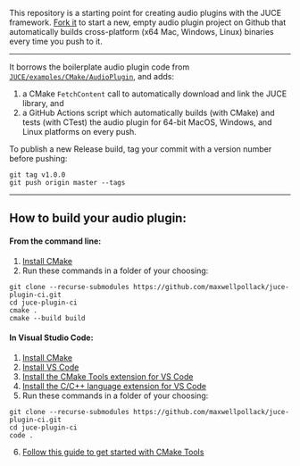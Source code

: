 This repository is a starting point for creating audio plugins with the JUCE framework. [Fork it](https://github.com/maxwellpollack/juce-plugin-ci/fork) to start a new, empty audio plugin project on Github that automatically builds cross-platform (x64 Mac, Windows, Linux) binaries every time you push to it.

---

It borrows the boilerplate audio plugin code from [`JUCE/examples/CMake/AudioPlugin`](https://github.com/juce-framework/JUCE/tree/master/examples/CMake/AudioPlugin), and adds:
1. a CMake `FetchContent` call to automatically download and link the JUCE library, and
2. a GitHub Actions script which automatically builds (with CMake) and tests (with CTest) the audio plugin for 64-bit MacOS, Windows, and Linux platforms on every push.

To publish a new Release build, tag your commit with a version number before pushing:
```shell
git tag v1.0.0
git push origin master --tags
```

---

## How to build your audio plugin:

#### From the command line:

1. [Install CMake](https://cmake.org/install/)
2. Run these commands in a folder of your choosing:
```
git clone --recurse-submodules https://github.com/maxwellpollack/juce-plugin-ci.git
cd juce-plugin-ci
cmake .
cmake --build build
```

#### In Visual Studio Code:

1. [Install CMake](https://cmake.org/install/)
2. [Install VS Code](https://code.visualstudio.com/)
3. [Install the CMake Tools extension for VS Code](https://marketplace.visualstudio.com/items?itemName=ms-vscode.cmake-tools)
4. [Install the C/C++ language extension for VS Code](https://marketplace.visualstudio.com/items?itemName=ms-vscode.cpptools)
5. Run these commands in a folder of your choosing:
```
git clone --recurse-submodules https://github.com/maxwellpollack/juce-plugin-ci.git
cd juce-plugin-ci
code .
```
6. [Follow this guide to get started with CMake Tools](https://code.visualstudio.com/docs/cpp/cmake-linux)

